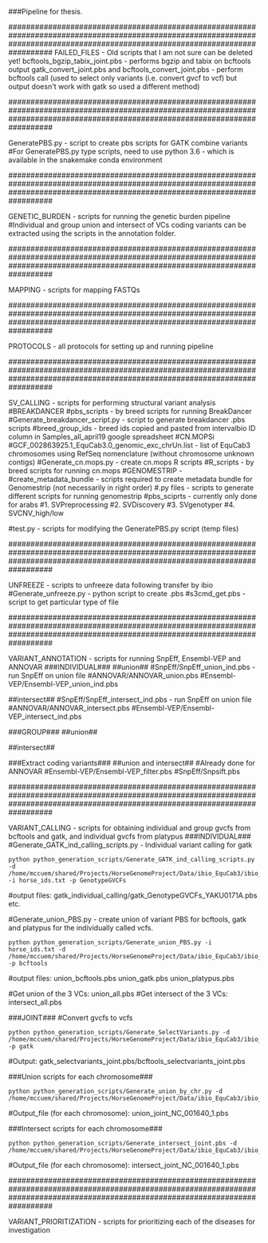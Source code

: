 ###Pipeline for thesis.

##################################################################################################################################################################################
FAILED_FILES - Old scripts that I am not sure can be deleted yet! 
bcftools_bgzip_tabix_joint.pbs - performs bgzip and tabix on bcftools output
gatk_convert_joint.pbs and bcftools_convert_joint.pbs - perform bcftools call (used to select only variants (i.e. convert gvcf to vcf) but output doesn't work with gatk so used a different method)

##################################################################################################################################################################################

GeneratePBS.py - script to create pbs scripts for GATK combine variants
  #For GeneratePBS.py type scripts, need to use python 3.6 - which is available in the snakemake conda environment

##################################################################################################################################################################################

GENETIC_BURDEN - scripts for running the genetic burden pipeline
#Individual and group union and intersect of VCs coding variants can be extracted using the scripts in the annotation folder.

##################################################################################################################################################################################

MAPPING - scripts for mapping FASTQs

##################################################################################################################################################################################

PROTOCOLS - all protocols for setting up and running pipeline

##################################################################################################################################################################################

SV_CALLING - scripts for performing structural variant analysis 
#BREAKDANCER
  #pbs_scripts - by breed scripts for running BreakDancer
  #Generate_breakdancer_script.py - script to generate breakdancer .pbs scripts
#breed_group_ids - breed ids copied and pasted from intervalbio ID column in Samples_all_april19 google spreadsheet
#CN.MOPSi
  #GCF_002863925.1_EquCab3.0_genomic_exc_chrUn.list - list of EquCab3 chromosomes using RefSeq nomenclature (without chromosome unknown contigs)
  #Generate_cn.mops.py - create cn.mops R scripts
  #R_scripts - by breed scripts for running cn.mops
#GENOMESTRIP - 
  #create_metadata_bundle - scripts required to create metadata bundle for Genomestrip (not necessarily in right order)
  #.py files - scripts to generate different scripts for running genomestrip
  #pbs_sciprts - currently only done for arabs
    #1. SVPreprocessing
    #2. SVDiscovery
    #3. SVgenotyper
    #4. SVCNV_high/low

#test.py - scripts for modifying the GeneratePBS.py script (temp files)

##################################################################################################################################################################################

UNFREEZE - scripts to unfreeze data following transfer by ibio
  #Generate_unfreeze.py - python script to create .pbs
  #s3cmd_get.pbs - script to get particular type of file

##################################################################################################################################################################################

VARIANT_ANNOTATION - scripts for running SnpEff, Ensembl-VEP and ANNOVAR
###INDIVIDUAL###
##union##
#SnpEff/SnpEff_union_ind.pbs - run SnpEff on union file
#ANNOVAR/ANNOVAR_union.pbs
#Ensembl-VEP/Ensembl-VEP_union_ind.pbs

##intersect##
#SnpEff/SnpEff_intersect_ind.pbs - run SnpEff on union file
#ANNOVAR/ANNOVAR_intersect.pbs
#Ensembl-VEP/Ensembl-VEP_intersect_ind.pbs 

###GROUP###
##union##

##intersect##

###Extract coding variants###
##union and intersect##
#Already done for ANNOVAR
#Ensembl-VEP/Ensembl-VEP_filter.pbs
#SnpEff/Snpsift.pbs

##################################################################################################################################################################################

VARIANT_CALLING - scripts for obtaining individual and group gvcfs from bcftools and gatk, and individual gvcfs from platypus
###INDIVIDUAL###
#Generate_GATK_ind_calling_scripts.py - Individual variant calling for gatk
```
python python_generation_scripts/Generate_GATK_ind_calling_scripts.py -d /home/mccuem/shared/Projects/HorseGenomeProject/Data/ibio_EquCab3/ibio_output_files -i horse_ids.txt -p GenotypeGVCFs
```
#output files: gatk_individual_calling/gatk_GenotypeGVCFs_YAKU0171A.pbs etc. 

#Generate_union_PBS.py - create union of variant PBS for bcftools, gatk and platypus for the individually called vcfs.
```
python python_generation_scripts/Generate_union_PBS.py -i horse_ids.txt -d /home/mccuem/shared/Projects/HorseGenomeProject/Data/ibio_EquCab3/ibio_output_files -p bcftools
```
#output files: union_bcftools.pbs  union_gatk.pbs  union_platypus.pbs

#Get union of the 3 VCs: union_all.pbs
#Get intersect of the 3 VCs: intersect_all.pbs

###JOINT###
#Convert gvcfs to vcfs
```
python python_generation_scripts/Generate_SelectVariants.py -d /home/mccuem/shared/Projects/HorseGenomeProject/Data/ibio_EquCab3/ibio_output_files/ -p gatk
```
#Output: gatk_selectvariants_joint.pbs/bcftools_selectvariants_joint.pbs

###Union scripts for each chromosome###
```
python python_generation_scripts/Generate_union_by_chr.py -d /home/mccuem/shared/Projects/HorseGenomeProject/Data/ibio_EquCab3/ibio_output_files/)
```
#Output_file (for each chromosome): union_joint_NC_001640_1.pbs 

###Intersect scripts for each chromosome###
```
python python_generation_scripts/Generate_intersect_joint.pbs -d /home/mccuem/shared/Projects/HorseGenomeProject/Data/ibio_EquCab3/ibio_output_files/
```
#Output_file (for each chromosome): intersect_joint_NC_001640_1.pbs 

##################################################################################################################################################################################

VARIANT_PRIORITIZATION - scripts for prioritizing each of the diseases for investigation

